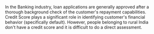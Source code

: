In the Banking industry, loan applications are generally approved after a thorough background check of the customer's repayment capabilities. Credit Score plays a significant role in identifying
customer's financial behavior (specifically default). However, people belonging to rural India don't have a credit score and it is difficult to do a direct assessment.
